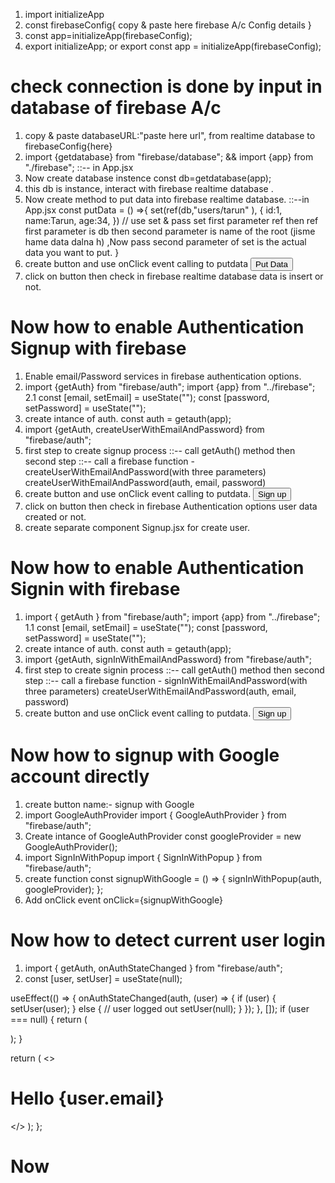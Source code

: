 1. import initializeApp
2. const firebaseConfig{ copy & paste here firebase A/c Config details }
3. const app=initializeApp(firebaseConfig);
4. export initializeApp; or export const app = initializeApp(firebaseConfig);

# check connection is done by input in database of firebase A/c

1. copy & paste databaseURL:"paste here url", from realtime database to firebaseConfig{here}
2. import {getdatabase} from "firebase/database"; && import {app} from "./firebase"; ::-- in App.jsx
3. Now create database instence const db=getdatabase(app);
4. this db is instance, interact with firebase realtime database .
5. Now create method to put data into firebase realtime database. ::--in App.jsx
   const putData = () =>{
   set(ref(db,"users/tarun" ), {
   id:1,
   name:Tarun,
   age:34,
   }) // use set & pass set first parameter ref then ref first parameter is db then second parameter is name of the root (jisme hame data dalna h) ,Now pass second parameter of set is the actual data you want to put.
   }
6. create button and use onClick event calling to putdata
   <button onClick={putData}>Put Data</button>
7. click on button then check in firebase realtime database data is insert or not.

# Now how to enable Authentication Signup with firebase

1. Enable email/Password services in firebase authentication options.
2. import {getAuth} from "firebase/auth";
   import {app} from "../firebase";
   2.1 const [email, setEmail] = useState("");
   const [password, setPassword] = useState("");
3. create intance of auth.
   const auth = getauth(app);
4. import {getAuth, createUserWithEmailAndPassword} from "firebase/auth";
5. first step to create signup process ::-- call getAuth() method then
   second step ::-- call a firebase function - createUserWithEmailAndPassword(with three parameters)
   createUserWithEmailAndPassword(auth, email, password)
6. create button and use onClick event calling to putdata.
   <button onClick={signupUser}>Sign up</button>
7. click on button then check in firebase Authentication options user data created or not.
8. create separate component Signup.jsx for create user.

# Now how to enable Authentication Signin with firebase

1. import { getAuth } from "firebase/auth";
   import {app} from "../firebase";
   1.1 const [email, setEmail] = useState("");
   const [password, setPassword] = useState("");
2. create intance of auth.
   const auth = getauth(app);
3. import {getAuth, signInWithEmailAndPassword} from "firebase/auth";
4. first step to create signin process ::-- call getAuth() method then
   second step ::-- call a firebase function - signInWithEmailAndPassword(with three parameters)
   createUserWithEmailAndPassword(auth, email, password)
5. create button and use onClick event calling to putdata.
   <button onClick={signinUser}>Sign up</button>

# Now how to signup with Google account directly

1. create button name:- signup with Google
2. import GoogleAuthProvider
   import { GoogleAuthProvider } from "firebase/auth";
3. Create intance of GoogleAuthProvider
   const googleProvider = new GoogleAuthProvider();
4. import SignInWithPopup
   import { SignInWithPopup } from "firebase/auth";
5. create function
   const signupWithGoogle = () => {
    signInWithPopup(auth, googleProvider);
  };
6. Add onClick event 
   onClick={signupWithGoogle}

# Now how to detect current user login
1. import { getAuth, onAuthStateChanged } from "firebase/auth";
2. const [user, setUser] = useState(null);

  useEffect(() => {
    onAuthStateChanged(auth, (user) => {
      if (user) {
        setUser(user);
      } else {
        // user logged out
        setUser(null);
      }
    });
  }, []);
  if (user === null) {
    return (
      <div className="app">
        <SignupPage />
        <SigninPage />
      </div>
    );
  }

  return (
    <>
      <div className="app">
        <h1>Hello {user.email}</h1>
      </div>
    </>
  );
};

# Now 